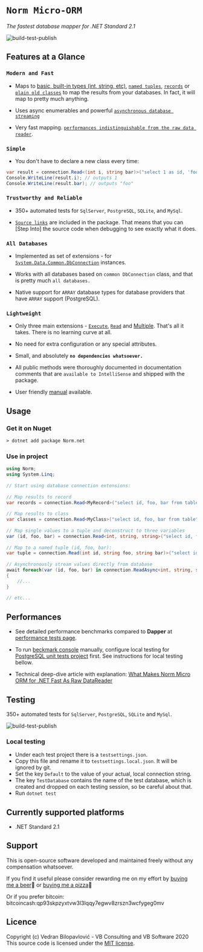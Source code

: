 # **`Norm Micro-ORM`**
 
_The fastest database mapper for .NET Standard 2.1_
 
![build-test-publish](https://github.com/vb-consulting/Norm.net/workflows/build-test-publish/badge.svg)
 
## Features at a Glance
 
### `Modern and Fast`
 
- Maps to [basic, built-in types (int, string, etc)](https://github.com/vb-consulting/Norm.net/wiki/3.1.-Working-with-built-in-type-parameters), 
[`named tuples`](https://github.com/vb-consulting/Norm.net/wiki/3.3.-Working-with-tuple-type-parameters), 
[`records`](https://github.com/vb-consulting/Norm.net/wiki/3.2.-Working-with-class-and-record-type-parameters) or 
[`plain old classes`](https://github.com/vb-consulting/Norm.net/wiki/3.2.-Working-with-class-and-record-type-parameters) to map the results from your databases. In fact, it will map to pretty much anything.
 
- Uses async enumerables and powerful [`asynchronous database streaming`](https://github.com/vb-consulting/Norm.net/wiki/5.-Asynchronous-programming)
 
- Very fast mapping. [`performances indistinguishable from the raw data reader`](https://github.com/vb-consulting/Norm.net#performances).
 
### `Simple`
 
- You don't have to declare a new class every time:
 
```csharp
var result = connection.Read<(int i, string bar)>("select 1 as id, 'foo' as bar").First(); 
Console.WriteLine(result.i); // outputs 1 
Console.WriteLine(result.bar); // outputs "foo"
```
 
### `Trustworthy and Reliable`
 
- 350+ automated tests for `SqlServer`, `PostgreSQL`, `SQLite`, and `MySql`.
 
- [`Source links`](https://docs.microsoft.com/en-us/dotnet/standard/library-guidance/sourcelink) are included in the package. That means that you can [Step Into] the source code when debugging to see exactly what it does.
 
### `All Databases`
 
- Implemented as set of extensions - for  [`System.Data.Common.DbConnection`](https://docs.microsoft.com/en-us/dotnet/api/system.data.common.dbconnection?view=net-5.0) instances.
 
- Works with all databases based on `common DbConnection` class, and that is pretty much `all databases.`
 
- Native support for `ARRAY` database types for database providers that have `ARRAY` support (PostgreSQL).
 
### `Lightweight`
 
- Only three main extensions - [`Execute`](https://github.com/vb-consulting/Norm.net/wiki/2.1.-Execute(command,-params)-connection-extension), 
[`Read`](https://github.com/vb-consulting/Norm.net/wiki/2.2.-Read(command,-params)-connection-extensions) and [Multiple](https://github.com/vb-consulting/Norm.net/wiki/2.3.-Multiple(command,-params)-connection-extension). That's all it takes. There is no learning curve at all.
 
- No need for extra configuration or any special attributes.
 
- Small, and absolutely **`no dependencies whatsoever.`**
 
- All public methods were thoroughly documented in documentation comments that are `available to IntelliSense` and shipped with the package.
 
- User friendly [manual](https://github.com/vb-consulting/Norm.net/wiki) available.
 
## Usage
 
### Get it on Nuget
 
```txt
> dotnet add package Norm.net
```
 
### Use in project
 
```csharp
using Norm;
using System.Linq;
 
// Start using database connection extensions:
 
// Map results to record
var records = connection.Read<MyRecord>("select id, foo, bar from table");
 
// Map results to class
var classes = connection.Read<MyClass>("select id, foo, bar from table");
 
// Map single values to a tuple and deconstruct to three variables
var (id, foo, bar) = connection.Read<int, string, string>("select id, foo, bar from table").Single();
 
// Map to a named tuple (id, foo, bar):
var tuple = connection.Read(int id, string foo, string bar)>("select id, foo, bar from table").Single();
 
// Asynchronously stream values directly from database
await foreach(var (id, foo, bar) in connection.ReadAsync<int, string, string>("select id, foo, bar from table"))
{
    //...
}
 
// etc...
```
 
## Performances
 
- See detailed performance benchmarks compared to **Dapper** at [performance tests page](https://github.com/vb-consulting/Norm.net/blob/master/PERFOMANCE-TESTS.md).
 
- To run [beckmark console](https://github.com/vb-consulting/Norm.net/blob/master/BenchmarksConsole/Program.cs) manually, configure local testing for [PostgreSQL unit tests project](https://github.com/vb-consulting/Norm.net/tree/master/Tests/PostgreSqlUnitTests) first. See instructions for local testing bellow.
 
- Technical deep-dive article with explanation: [What Makes Norm Micro ORM for .NET Fast As Raw DataReader](https://dev.to/vbilopav/what-makes-norm-micro-orm-for-net-fast-as-raw-datareader-5eoa)
 
## Testing
 
350+ automated tests for `SqlServer`, `PostgreSQL`, `SQLite` and `MySql`.
 
![build-test-publish](https://github.com/vb-consulting/Norm.net/workflows/build-test-publish/badge.svg)
 
### Local testing
 
- Under each test project there is a `testsettings.json`. 
- Copy this file and rename it to `testsettings.local.json`. It will be ignored by git.
- Set the key `Default` to the value of your actual, local connection string.
- The key `TestDatabase` contains the name of the test database, which is created and dropped on each testing session, so be careful about that.
- Run `dotnet test`
 
## Currently supported platforms
 
- .NET Standard 2.1
 
## Support
 
This is open-source software developed and maintained freely without any compensation whatsoever.
 
If you find it useful please consider rewarding me on my effort by [buying me a beer](https://www.paypal.me/vbsoftware/5)🍻 or [buying me a pizza](https://www.paypal.me/vbsoftware/10)🍕
 
Or if you prefer bitcoin:
bitcoincash:qp93skpzyxtvw3l3lqqy7egwv8zrszn3wcfygeg0mv
 
## Licence
 
Copyright (c) Vedran Bilopavlović - VB Consulting and VB Software 2020
This source code is licensed under the [MIT license](https://github.com/vbilopav/NoOrm.Net/blob/master/LICENSE).
